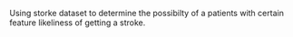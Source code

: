 Using storke dataset to determine the possibilty of a patients with certain feature likeliness of getting a stroke.

